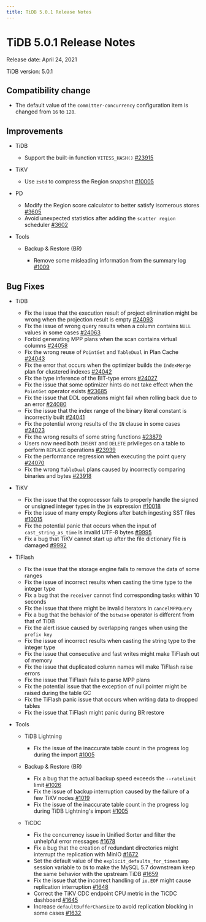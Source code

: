 ```yaml
---
title: TiDB 5.0.1 Release Notes
---
```


# TiDB 5.0.1 Release Notes

Release date: April 24, 2021

TiDB version: 5.0.1

## Compatibility change

- The default value of the `committer-concurrency` configuration item is changed from `16` to `128`.

## Improvements

+ TiDB

    - Support the built-in function `VITESS_HASH()` [#23915](https://github.com/pingcap/tidb/pull/23915)

+ TiKV

    - Use `zstd` to compress the Region snapshot [#10005](https://github.com/tikv/tikv/pull/10005)

+ PD

    - Modify the Region score calculator to better satisfy isomerous stores [#3605](https://github.com/pingcap/pd/pull/3605)
    - Avoid unexpected statistics after adding the `scatter region` scheduler [#3602](https://github.com/pingcap/pd/pull/3602)

+ Tools

    + Backup & Restore (BR)

        - Remove some misleading information from the summary log [#1009](https://github.com/pingcap/br/pull/1009)

## Bug Fixes

+ TiDB

    - Fix the issue that the execution result of project elimination might be wrong when the projection result is empty [#24093](https://github.com/pingcap/tidb/pull/24093)
    - Fix the issue of wrong query results when a column contains `NULL` values in some cases [#24063](https://github.com/pingcap/tidb/pull/24063)
    - Forbid generating MPP plans when the scan contains virtual columns [#24058](https://github.com/pingcap/tidb/pull/24058)
    - Fix the wrong reuse of `PointGet` and `TableDual` in Plan Cache [#24043](https://github.com/pingcap/tidb/pull/24043)
    - Fix the error that occurs when the optimizer builds the `IndexMerge` plan for clustered indexes [#24042](https://github.com/pingcap/tidb/pull/24042)
    - Fix the type inference of the BIT-type errors [#24027](https://github.com/pingcap/tidb/pull/24027)
    - Fix the issue that some optimizer hints do not take effect when the `PointGet` operator exists [#23685](https://github.com/pingcap/tidb/pull/23685)
    - Fix the issue that DDL operations might fail when rolling back due to an error [#24080](https://github.com/pingcap/tidb/pull/24080)
    - Fix the issue that the index range of the binary literal constant is incorrectly built [#24041](https://github.com/pingcap/tidb/pull/24041)
    - Fix the potential wrong results of the `IN` clause in some cases [#24023](https://github.com/pingcap/tidb/pull/24023)
    - Fix the wrong results of some string functions  [#23879](https://github.com/pingcap/tidb/pull/23879)
    - Users now need both `INSERT` and `DELETE` privileges on a table to perform `REPLACE` operations [#23939](https://github.com/pingcap/tidb/pull/23939)
    - Fix the performance regression when executing the point query [#24070](https://github.com/pingcap/tidb/pull/24070)
    - Fix the wrong `TableDual` plans caused by incorrectly comparing binaries and bytes [#23918](https://github.com/pingcap/tidb/pull/23918)

+ TiKV

    - Fix the issue that the coprocessor fails to properly handle the signed or unsigned integer types in the `IN` expression [#10018](https://github.com/tikv/tikv/pull/10018)
    - Fix the issue of many empty Regions after batch ingesting SST files [#10015](https://github.com/tikv/tikv/pull/10015)
    - Fix the potential panic that occurs when the input of `cast_string_as_time` is invalid UTF-8 bytes [#9995](https://github.com/tikv/tikv/pull/9995)
    - Fix a bug that TiKV cannot start up after the file dictionary file is damaged [#9992](https://github.com/tikv/tikv/pull/9992)

+ TiFlash

    - Fix the issue that the storage engine fails to remove the data of some ranges
    - Fix the issue of incorrect results when casting the time type to the integer type
    - Fix a bug that the `receiver` cannot find corresponding tasks within 10 seconds
    - Fix the issue that there might be invalid iterators in `cancelMPPQuery`
    - Fix a bug that the behavior of the `bitwise` operator is different from that of TiDB
    - Fix the alert issue caused by overlapping ranges when using the `prefix key`
    - Fix the issue of incorrect results when casting the string type to the integer type
    - Fix the issue that consecutive and fast writes might make TiFlash out of memory
    - Fix the issue that duplicated column names will make TiFlash raise errors
    - Fix the issue that TiFlash fails to parse MPP plans
    - Fix the potential issue that the exception of null pointer might be raised during the table GC
    - Fix the TiFlash panic issue that occurs when writing data to dropped tables
    - Fix the issue that TiFlash might panic during BR restore

+ Tools

    + TiDB Lightning

        - Fix the issue of the inaccurate table count in the progress log during the import [#1005](https://github.com/pingcap/br/pull/1005)

    + Backup & Restore (BR)

        - Fix a bug that the actual backup speed exceeds the `--ratelimit` limit [#1026](https://github.com/pingcap/br/pull/1026)
        - Fix the issue of backup interruption caused by the failure of a few TiKV nodes [#1019](https://github.com/pingcap/br/pull/1019)
        - Fix the issue of the inaccurate table count in the progress log during TiDB Lightning's import [#1005](https://github.com/pingcap/br/pull/1005)

    + TiCDC

        - Fix the concurrency issue in Unified Sorter and filter the unhelpful error messages [#1678](https://github.com/pingcap/tiflow/pull/1678)
        - Fix a bug that the creation of redundant directories might interrupt the replication with MinIO [#1672](https://github.com/pingcap/tiflow/pull/1672)
        - Set the default value of the `explicit_defaults_for_timestamp` session variable to `ON` to make the MySQL 5.7 downstream keep the same behavior with the upstream TiDB [#1659](https://github.com/pingcap/tiflow/pull/1659)
        - Fix the issue that the incorrect handling of `io.EOF` might cause replication interruption [#1648](https://github.com/pingcap/tiflow/pull/1648)
        - Correct the TiKV CDC endpoint CPU metric in the TiCDC dashboard [#1645](https://github.com/pingcap/tiflow/pull/1645)
        - Increase `defaultBufferChanSize` to avoid replication blocking in some cases [#1632](https://github.com/pingcap/tiflow/pull/1632)
